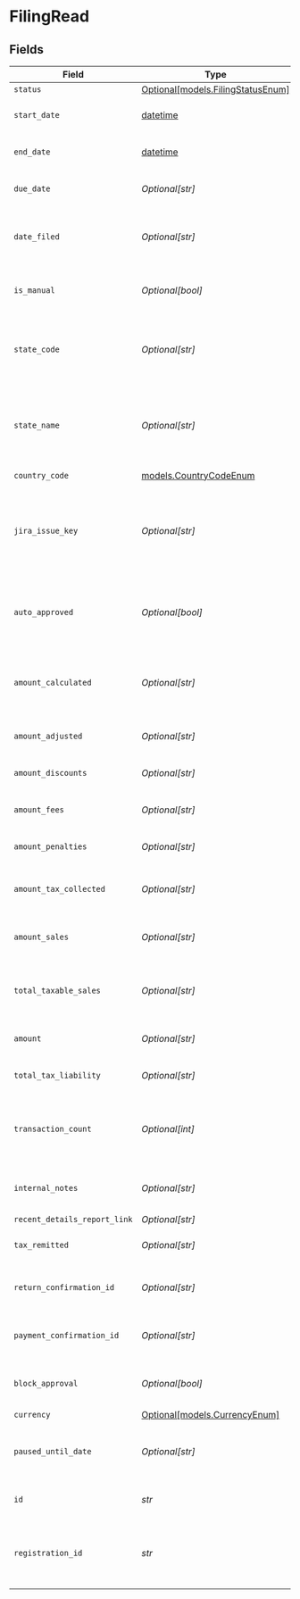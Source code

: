 # FilingRead


## Fields

| Field                                                                                     | Type                                                                                      | Required                                                                                  | Description                                                                               |
| ----------------------------------------------------------------------------------------- | ----------------------------------------------------------------------------------------- | ----------------------------------------------------------------------------------------- | ----------------------------------------------------------------------------------------- |
| `status`                                                                                  | [Optional[models.FilingStatusEnum]](../models/filingstatusenum.md)                        | :heavy_minus_sign:                                                                        | N/A                                                                                       |
| `start_date`                                                                              | [datetime](https://docs.python.org/3/library/datetime.html#datetime-objects)              | :heavy_check_mark:                                                                        | The start date of the filing period.                                                      |
| `end_date`                                                                                | [datetime](https://docs.python.org/3/library/datetime.html#datetime-objects)              | :heavy_check_mark:                                                                        | The end date of the filing period.                                                        |
| `due_date`                                                                                | *Optional[str]*                                                                           | :heavy_minus_sign:                                                                        | The due date of the filing.                                                               |
| `date_filed`                                                                              | *Optional[str]*                                                                           | :heavy_minus_sign:                                                                        | The date the filing was completed, if applicable.                                         |
| `is_manual`                                                                               | *Optional[bool]*                                                                          | :heavy_minus_sign:                                                                        | Indicates if the filing was done manually.                                                |
| `state_code`                                                                              | *Optional[str]*                                                                           | :heavy_minus_sign:                                                                        | The code of the state associated with the filing (e.g., IA, NY).                          |
| `state_name`                                                                              | *Optional[str]*                                                                           | :heavy_minus_sign:                                                                        | The name of the state associated with the filing<br/>        (e.g., Iowa, New York).      |
| `country_code`                                                                            | [models.CountryCodeEnum](../models/countrycodeenum.md)                                    | :heavy_check_mark:                                                                        | N/A                                                                                       |
| `jira_issue_key`                                                                          | *Optional[str]*                                                                           | :heavy_minus_sign:                                                                        | The associated JIRA issue key for tracking the filing,<br/>        if available. Can be null. |
| `auto_approved`                                                                           | *Optional[bool]*                                                                          | :heavy_minus_sign:                                                                        | Indicates if the filing was auto-approved. Defaults to false.                             |
| `amount_calculated`                                                                       | *Optional[str]*                                                                           | :heavy_minus_sign:                                                                        | The calculated amount for the filing. Defaults to 0.00.                                   |
| `amount_adjusted`                                                                         | *Optional[str]*                                                                           | :heavy_minus_sign:                                                                        | Adjusted amount, if any.                                                                  |
| `amount_discounts`                                                                        | *Optional[str]*                                                                           | :heavy_minus_sign:                                                                        | Discounts applied to the filing.                                                          |
| `amount_fees`                                                                             | *Optional[str]*                                                                           | :heavy_minus_sign:                                                                        | Discounts applied to the amount.                                                          |
| `amount_penalties`                                                                        | *Optional[str]*                                                                           | :heavy_minus_sign:                                                                        | Penalties applied to the filing.                                                          |
| `amount_tax_collected`                                                                    | *Optional[str]*                                                                           | :heavy_minus_sign:                                                                        | Total tax collected during the filing period.                                             |
| `amount_sales`                                                                            | *Optional[str]*                                                                           | :heavy_minus_sign:                                                                        | Total sales amount during the filing period.                                              |
| `total_taxable_sales`                                                                     | *Optional[str]*                                                                           | :heavy_minus_sign:                                                                        | Total taxable amount during the filing period.                                            |
| `amount`                                                                                  | *Optional[str]*                                                                           | :heavy_minus_sign:                                                                        | Final amount due for the filing.                                                          |
| `total_tax_liability`                                                                     | *Optional[str]*                                                                           | :heavy_minus_sign:                                                                        | Total tax liability for the filing.                                                       |
| `transaction_count`                                                                       | *Optional[int]*                                                                           | :heavy_minus_sign:                                                                        | Total number of transactions associated with the filing.                                  |
| `internal_notes`                                                                          | *Optional[str]*                                                                           | :heavy_minus_sign:                                                                        | Notes or comments related to the filing.                                                  |
| `recent_details_report_link`                                                              | *Optional[str]*                                                                           | :heavy_minus_sign:                                                                        | N/A                                                                                       |
| `tax_remitted`                                                                            | *Optional[str]*                                                                           | :heavy_minus_sign:                                                                        | The amount of tax remitted.                                                               |
| `return_confirmation_id`                                                                  | *Optional[str]*                                                                           | :heavy_minus_sign:                                                                        | Return confirmation ID, if applicable.                                                    |
| `payment_confirmation_id`                                                                 | *Optional[str]*                                                                           | :heavy_minus_sign:                                                                        | Payment confirmation ID, if applicable.                                                   |
| `block_approval`                                                                          | *Optional[bool]*                                                                          | :heavy_minus_sign:                                                                        | Indicates if the filing can be approved.                                                  |
| `currency`                                                                                | [Optional[models.CurrencyEnum]](../models/currencyenum.md)                                | :heavy_minus_sign:                                                                        | N/A                                                                                       |
| `paused_until_date`                                                                       | *Optional[str]*                                                                           | :heavy_minus_sign:                                                                        | Indicates the date when filing will be unpaused.                                          |
| `id`                                                                                      | *str*                                                                                     | :heavy_check_mark:                                                                        | Unique identifier for the filing.                                                         |
| `registration_id`                                                                         | *str*                                                                                     | :heavy_check_mark:                                                                        | Identifier for the registration associated with the filing.                               |
